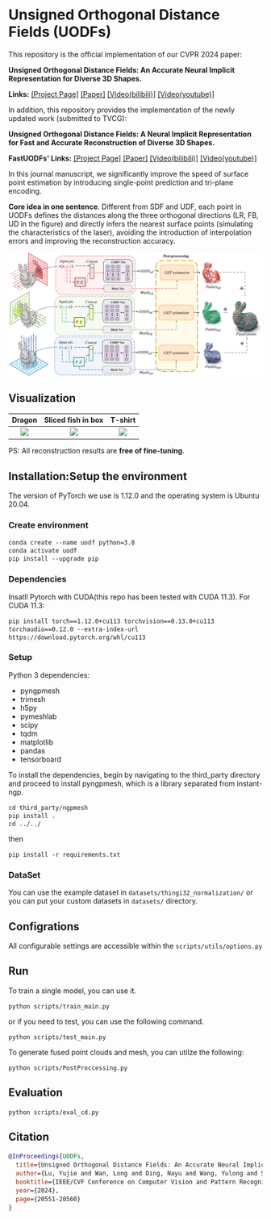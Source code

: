 # Unsigned Orthogonal Distance Fields (UODFs)

This repository is the official implementation of our CVPR 2024 paper: 

**Unsigned Orthogonal Distance Fields: An Accurate Neural Implicit Representation for Diverse 3D Shapes.**

**Links:** [[Project Page]](http://www.cscvlab.com/research/UODFs/index.html)      [[Paper]](https://openaccess.thecvf.com/content/CVPR2024/papers/Lu_Unsigned_Orthogonal_Distance_Fields_An_Accurate_Neural_Implicit_Representation_for_CVPR_2024_paper.pdf)        [[Video(bilibili)]](https://www.bilibili.com/video/BV19f421d77S/)       [[Video(youtube)]](https://www.youtube.com/watch?v=uuJYVKoixp0) 

In addition, this repository provides the implementation of the newly updated work (submitted to TVCG):

**Unsigned Orthogonal Distance Fields: A Neural Implicit Representation for Fast and Accurate Reconstruction of Diverse 3D Shapes.**

**FastUODFs' Links:** [[Project Page]](http://www.cscvlab.com/research/fastUODFs/index.html)      [[Paper]]()        [[Video(bilibili)]](https://www.bilibili.com/video/BV1Af6HY5EdS/)       [[Video(youtube)]](https://www.youtube.com/watch?v=zcYxsZaYfYM) 

In this journal manuscript, we significantly improve the speed of surface point estimation by introducing single-point prediction and tri-plane encoding.

**Core idea in one sentence**. Different from SDF and UDF, each point in UODFs defines the distances along the three orthogonal directions (LR, FB, UD in the figure) and directly infers the nearest surface points (simulating the characteristics of the laser), avoiding the introduction of interpolation errors and improving the reconstruction accuracy.

![alt text](assets/architecture_figure.png)

## Visualization

| Dragon | Sliced fish in box | T-shirt |
| :----: | :----: | :----: |
| ![](assets/Dragon_new.gif) | ![](assets/Sliced_fish_in_box_new.gif) | ![](assets/978_Tshirt_new.gif) |

PS: All reconstruction results are **free of fine-tuning**.

## Installation:Setup the environment
The version of PyTorch we use is 1.12.0 and the operating system is Ubuntu 20.04.

### Create environment
```
conda create --name uodf python=3.8
conda activate uodf
pip install --upgrade pip
```
### Dependencies
Insatll Pytorch with CUDA(this repo has been tested with CUDA 11.3).
For CUDA 11.3:
```
pip install torch==1.12.0+cu113 torchvision==0.13.0+cu113 torchaudio==0.12.0 --extra-index-url https://download.pytorch.org/whl/cu113
```

### Setup

Python 3 dependencies:
- pyngpmesh
- trimesh
- h5py
- pymeshlab
- scipy
- tqdm
- matplotlib
- pandas
- tensorboard

To install the dependencies, begin by navigating to the third_party directory and proceed to install pyngpmesh, which is a library separated from instant-ngp.
```
cd third_party/ngpmesh
pip install .
cd ../../
```
then
```
pip install -r requirements.txt
```

### DataSet
You can use the example dataset in  `datasets/thingi32_normalization/` or you can put your custom datasets in `datasets/` directory.


## Configrations
All configurable settings are accessible within the `scripts/utils/options.py`

## Run
To train a single model, you can use it.
```
python scripts/train_main.py
```
or if you need to test, you can use the following command.
```
python scripts/test_main.py
```
To generate fused point clouds and mesh, you can utilze the following:
```
python scripts/PostProccessing.py
```


## Evaluation
```
python scripts/eval_cd.py
```

## Citation

```bibtex
@InProceedings{UODFs,
  title={Unsigned Orthogonal Distance Fields: An Accurate Neural Implicit Representation for Diverse 3D Shapes},
  author={Lu, Yujie and Wan, Long and Ding, Nayu and Wang, Yulong and Shen, Shuhan and Cai, Shen and Gao, Lin},
  booktitle={IEEE/CVF Conference on Computer Vision and Pattern Recognition (CVPR)},
  year={2024},
  page={20551-20560}
}
```






